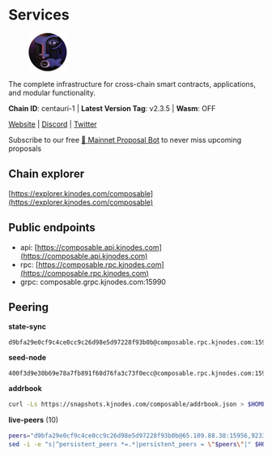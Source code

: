 # Services

<figure><img src="https://raw.githubusercontent.com/kj89/cosmos-images/main/logos/composable.png" alt=""><figcaption></figcaption></figure>

The complete infrastructure for cross-chain smart  contracts, applications, and modular functionality.

**Chain ID**: centauri-1 | **Latest Version Tag**: v2.3.5 | **Wasm**: OFF

[Website](https://www.composable.finance) | [Discord](https://discord.gg/composable) | [Twitter](https://twitter.com/ComposableFin)



Subscribe to our free [🤖 Mainnet Proposal Bot](https://t.me/kjnodes_proposal_bot) to never miss upcoming proposals


## Chain explorer
[https://explorer.kjnodes.com/composable](https://explorer.kjnodes.com/composable)

## Public endpoints

* api: [https://composable.api.kjnodes.com](https://composable.api.kjnodes.com)
* rpc: [https://composable.rpc.kjnodes.com](https://composable.rpc.kjnodes.com)
* grpc: composable.grpc.kjnodes.com:15990

## Peering

**state-sync**

```text
d9bfa29e0cf9c4ce0cc9c26d98e5d97228f93b0b@composable.rpc.kjnodes.com:15956
```

**seed-node**

```text
400f3d9e30b69e78a7fb891f60d76fa3c73f0ecc@composable.rpc.kjnodes.com:15959
```

**addrbook**
```bash
curl -Ls https://snapshots.kjnodes.com/composable/addrbook.json > $HOME/.banksy/config/addrbook.json
```

**live-peers** (10)
```bash
peers="d9bfa29e0cf9c4ce0cc9c26d98e5d97228f93b0b@65.109.88.38:15956,92336725dc7fda1504ea5962bb551f2610126377@65.108.198.118:22256,c6eefdcc5cbe41dd457183c7c3bd7311ddf97638@65.109.116.119:16156,c19bab4c4e5965b1ee079e19337332a2ec3d648d@135.181.79.62:26656,67852a010896f7d28f0bb649f5e05cda44d71875@144.76.40.53:22256,548b18f0288f4c128ef3ff133dcadf004263c363@38.242.230.118:26656,41caa4106f68977e3a5123e56f57934a2d34a1c1@185.248.24.20:26976,0fe72ab099fac951f5a37f51ba895717460a08d0@65.109.53.60:28656,3f72dfcaa83c4922dd6e72bc5b9da7840ef8adaa@57.128.96.155:22256,77975a9a8117248712cdb0b371accfff2a686182@15.235.40.124:26656"
sed -i -e "s|^persistent_peers *=.*|persistent_peers = \"$peers\"|" $HOME/.banksy/config/config.toml
```
